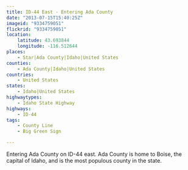 ```yaml
---
title: ID-44 East - Entering Ada County
date: "2013-07-15T15:40:25Z"
imageid: "9334759051"
flickrid: "9334759051"
location:
    latitude: 43.693844
    longitude: -116.512644
places:
    - Star|Ada County|Idaho|United States
counties:
    - Ada County|Idaho|United States
countries:
    - United States
states:
    - Idaho|United States
highwaytypes:
    - Idaho State Highway
highways:
    - ID-44
tags:
    - County Line
    - Big Green Sign

---
```

Entering Ada County on ID-44 east.  Ada County is home to Boise, the capital of Idaho, and is the most populous county in the state.